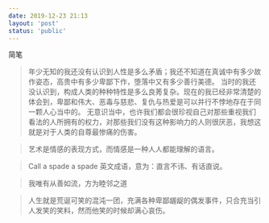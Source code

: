```yaml
---
date: 2019-12-23 21:13
layout: 'post'
status: 'public'
---
```

简笔
> 年少无知的我还没有认识到人性是多么矛盾；我还不知道在真诚中有多少故作姿态，高贵中有多少卑鄙下作，堕落中又有多少善行美德。
> 当时的我还没认识到，构成人类的种种特性是多么良莠复杂。现在的我已经非常清楚的体会到，卑鄙和伟大、恶毒与慈悲、复仇与热爱是可以并行不悖地存在于同一颗人心当中的。
> 无意识当中，也许我们都会很珍视自己对那些重视我们看法的人所拥有的权力，对那些我们没有这种影响力的人则很厌恶，我想这就是对于人类的自尊最惨痛的伤害。

>艺术是情感的表现方式，而情感是一种人人都能理解的语言。

> Call a spade a spade 英文成语，意为：直言不讳、有话直说。

> 我唯有从善如流，方为睦邻之道

> 人生就是荒诞可笑的混沌一团，充满各种卑鄙龌龊的偶发事件，只合充当引人发笑的笑料，然而他笑的时候却满心哀伤。